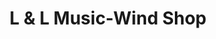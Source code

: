 ---
title: "L & L Music-Wind Shop"
url: /gaithersburg/l-und-l-music-wind-shop/
shop: Instrumente
---